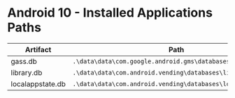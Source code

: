 # Android 10 - Installed Applications Paths

| **Artifact**     | **Path**                                                   |
|------------------|------------------------------------------------------------|
| gass.db          | `.\data\data\com.google.android.gms\databases\gass.db`       |
| library.db       | `.\data\data\com.android.vending\databases\library.db`       |
| localappstate.db | `.\data\data\com.android.vending\databases\localappstate.db` |
